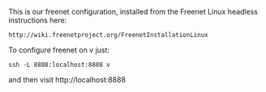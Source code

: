 This is our freenet configuration, installed from the Freenet Linux
headless instructions here:

    http://wiki.freenetproject.org/FreenetInstallationLinux

To configure freenet on v just:

    ssh -L 8888:localhost:8888 v

and then visit http://localhost:8888
